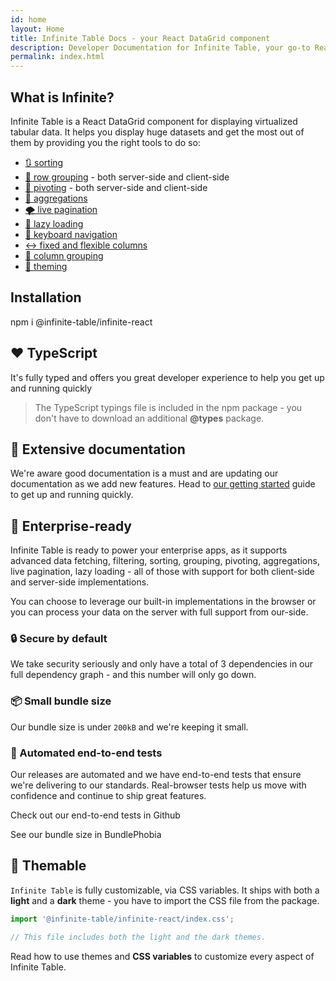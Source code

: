 ```yaml
---
id: home
layout: Home
title: Infinite Table Docs - your React DataGrid component
description: Developer Documentation for Infinite Table, your go-to React DataGrid component to handle huge amounts of data
permalink: index.html
---
```


<HomepageHero />

## What is Infinite?

Infinite Table is a React DataGrid component for displaying virtualized tabular data. It helps you display huge datasets and get the most out of them by providing you the right tools to do so:

- [🔃 sorting](/docs/latest/learn/working-with-data/sorting)
- [💪 row grouping](/docs/latest/learn/grouping-and-pivoting/grouping-rows) - both server-side and client-side
- [🏢 pivoting](/docs/latest/learn/grouping-and-pivoting/pivoting/overview) - both server-side and client-side
- [🧪 aggregations](/docs/latest/learn/grouping-and-pivoting/grouping-rows#aggregations)
- [🌪️ live pagination](/docs/latest/learn/working-with-data/live-pagination)
- [🌴 lazy loading](/docs/latest/learn/working-with-data/lazy-loading)
- [🧭 keyboard navigation](/docs/latest/learn/keyboard-navigation/navigating-cells)
- [↔️ fixed and flexible columns](/docs/latest/learn/columns/fixed-and-flexible-size)
- [🧩 column grouping](/docs/latest/learn/column-groups)
- [🎨 theming](/docs/latest/learn/theming)

## Installation

<TerminalBlock>
npm i @infinite-table/infinite-react
</TerminalBlock>

## ❤️ TypeScript

It's fully typed and offers you great developer experience to help you get up and running quickly

> The TypeScript typings file is included in the npm package - you don't have to download an additional **@types** package.

## 📄 Extensive documentation

We're aware good documentation is a must and are updating our documentation as we add new features. Head to [our getting started](/docs/latest/learn/getting-started) guide to get up and running quickly.

## 🏢 Enterprise-ready

Infinite Table is ready to power your enterprise apps, as it supports advanced data fetching, filtering, sorting, grouping, pivoting, aggregations, live pagination, lazy loading - all of those with support for both client-side and server-side implementations.

You can choose to leverage our built-in implementations in the browser or you can process your data on the server with full support from our-side.

### 🔒 Secure by default

We take security seriously and only have a total of 3 dependencies in our full dependency graph - and this number will only go down.

### 📦 Small bundle size

Our bundle size is under `200kB` and we're keeping it small.

### 🧪 Automated end-to-end tests

Our releases are automated and we have end-to-end tests that ensure we're delivering to our standards. Real-browser tests help us move with confidence and continue to ship great features.

<HeroCards>
<YouWillLearnCard title="End-to-end tests" newTab path="https://github.com/infinite-table/infinite-react/tree/master/source/examples/src/pages/tests">

Check out our end-to-end tests in Github

</YouWillLearnCard>

<YouWillLearnCard title="Small bundle" newTab path="https://bundlephobia.com/package/@infinite-table/infinite-react">

See our bundle size in BundlePhobia

</YouWillLearnCard>
</HeroCards>

## 🎨 Themable

`Infinite Table` is fully customizable, via CSS variables. It ships with both a **light** and a **dark** theme - you have to import the CSS file from the package.

```ts
import '@infinite-table/infinite-react/index.css';

// This file includes both the light and the dark themes.
```

<HeroCards>
<YouWillLearnCard title="Theming with CSS variables" path="/docs/latest/learn/theming#css-variables">

Read how to use themes and **CSS variables** to customize every aspect of Infinite Table.

</YouWillLearnCard>
</HeroCards>
